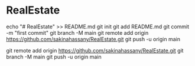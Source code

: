# RealEstate
echo "# RealEstate" >> README.md
git init
git add README.md
git commit -m "first commit"
git branch -M main
git remote add origin https://github.com/sakinahassany/RealEstate.git
git push -u origin main


git remote add origin https://github.com/sakinahassany/RealEstate.git
git branch -M main
git push -u origin main
